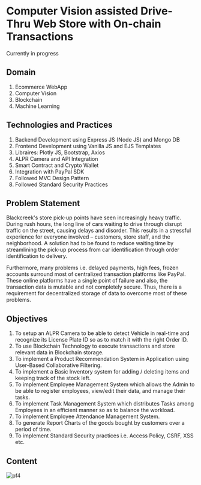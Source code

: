 # Computer Vision assisted Drive-Thru Web Store with On-chain Transactions
Currently in progress

## Domain
1. Ecommerce WebApp
2. Computer Vision
3. Blockchain
4. Machine Learning

## Technologies and Practices
1. Backend Development using Express JS (Node JS) and Mongo DB
2. Frontend Development using Vanilla JS and EJS Templates
3. Libraires: Plotly JS, Bootstrap, Axios
4. ALPR Camera and API Integration
5. Smart Contract and Crypto Wallet
6. Integration with PayPal SDK
7. Followed MVC Design Pattern 
8. Followed Standard Security Practices

## Problem Statement
Blackcreek's store pick-up points have seen increasingly heavy traffic. During rush hours, the long line of cars waiting to drive through disrupt traffic on the street, causing delays and disorder. This results in a stressful experience for everyone involved – customers, store staff, and the neighborhood.
A solution had to be found to reduce waiting time by streamlining the pick-up process from car identification through order identification to delivery.

Furthermore, many problems i.e. delayed payments, high fees, frozen accounts surround most of centralized transaction platforms like PayPal. These online platforms have a single point of failure and also, the transaction data is mutable and not completely secure.
Thus, there is a requirement for decentralized storage of data to overcome most of these problems.

## Objectives
1. To setup an ALPR Camera to be able to detect Vehicle in real-time and recognize its License Plate ID so as to match it with the right Order ID.
2. To use Blockchain Technology to execute transactions and store relevant data in Blockchain storage.
3. To implement a Product Recommendation System in Application using User-Based Collaborative Filtering.
4. To implement a Basic Inventory system for adding / deleting items and keeping track of the stock left.
5. To implement Employee Management System which allows the Admin to be able to register employees, view/edit their data, and manage their tasks.
6. To implement Task Management System which distributes Tasks among Employees in an efficient manner so as to balance the workload.
7. To implement Employee Attendance Management System.
8. To generate Report Charts of the goods bought by customers over a period of time.
9. To implement Standard Security practices i.e. Access Policy, CSRF, XSS etc.


## Content
![pf4](https://user-images.githubusercontent.com/115668271/203647879-056372e6-2531-40f9-866b-b7fa780380da.png)

